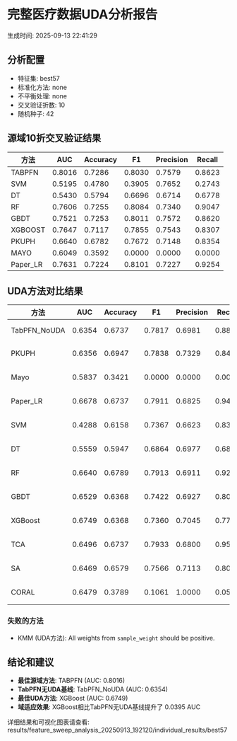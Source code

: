 # 完整医疗数据UDA分析报告

生成时间: 2025-09-13 22:41:29

## 分析配置

- 特征集: best57
- 标准化方法: none
- 不平衡处理: none
- 交叉验证折数: 10
- 随机种子: 42

## 源域10折交叉验证结果

| 方法 | AUC | Accuracy | F1 | Precision | Recall |
|------|-----|----------|----|-----------| -------|
| TABPFN | 0.8016 | 0.7286 | 0.8030 | 0.7579 | 0.8623 |
| SVM | 0.5195 | 0.4780 | 0.3905 | 0.7652 | 0.2743 |
| DT | 0.5430 | 0.5794 | 0.6696 | 0.6714 | 0.6778 |
| RF | 0.7606 | 0.7255 | 0.8084 | 0.7340 | 0.9047 |
| GBDT | 0.7521 | 0.7253 | 0.8011 | 0.7572 | 0.8620 |
| XGBOOST | 0.7647 | 0.7117 | 0.7855 | 0.7543 | 0.8307 |
| PKUPH | 0.6640 | 0.6782 | 0.7672 | 0.7148 | 0.8354 |
| MAYO | 0.6049 | 0.3592 | 0.0000 | 0.0000 | 0.0000 |
| Paper_LR | 0.7631 | 0.7224 | 0.8101 | 0.7227 | 0.9254 |

## UDA方法对比结果

| 方法 | AUC | Accuracy | F1 | Precision | Recall | 类型 |
|------|-----|----------|----|-----------| -------|------|
| TabPFN_NoUDA | 0.6354 | 0.6737 | 0.7817 | 0.6981 | 0.8880 | TabPFN基线 |
| PKUPH | 0.6356 | 0.6947 | 0.7838 | 0.7329 | 0.8474 | 传统基线 |
| Mayo | 0.5837 | 0.3421 | 0.0000 | 0.0000 | 0.0000 | 传统基线 |
| Paper_LR | 0.6678 | 0.6737 | 0.7911 | 0.6825 | 0.9429 | 传统基线 |
| SVM | 0.4288 | 0.6158 | 0.7367 | 0.6623 | 0.8391 | 机器学习基线 |
| DT | 0.5559 | 0.5947 | 0.6864 | 0.6977 | 0.6808 | 机器学习基线 |
| RF | 0.6640 | 0.6789 | 0.7913 | 0.6911 | 0.9269 | 机器学习基线 |
| GBDT | 0.6529 | 0.6368 | 0.7422 | 0.6927 | 0.8071 | 机器学习基线 |
| XGBoost | 0.6749 | 0.6368 | 0.7360 | 0.7045 | 0.7756 | 机器学习基线 |
| TCA | 0.6496 | 0.6737 | 0.7933 | 0.6800 | 0.9520 | UDA方法 |
| SA | 0.6469 | 0.6579 | 0.7566 | 0.7113 | 0.8080 | UDA方法 |
| CORAL | 0.6479 | 0.3789 | 0.1061 | 1.0000 | 0.0560 | UDA方法 |

### 失败的方法

- KMM (UDA方法): All weights from `sample_weight` should be positive.

## 结论和建议

- **最佳源域方法**: TABPFN (AUC: 0.8016)
- **TabPFN无UDA基线**: TabPFN_NoUDA (AUC: 0.6354)
- **最佳UDA方法**: XGBoost (AUC: 0.6749)
- **域适应效果**: XGBoost相比TabPFN无UDA基线提升了 0.0395 AUC

详细结果和可视化图表请查看: results/feature_sweep_analysis_20250913_192120/individual_results/best57